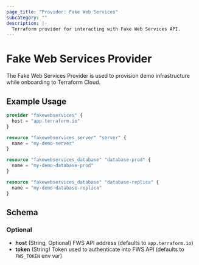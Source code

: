 ```yaml
---
page_title: "Provider: Fake Web Services"
subcategory: ""
description: |-
  Terraform provider for interacting with Fake Web Services API.
---
```


# Fake Web Services Provider

The Fake Web Services Provider is used to provision demo infrastructure while onboarding to Terraform Cloud.

## Example Usage

```terraform
provider "fakewebservices" {
  host = "app.terraform.io"
}

resource "fakewebservices_server" "server" {
  name = "my-demo-server"
}

resource "fakewebservices_database" "database-prod" {
  name = "my-demo-database-prod"
}

resource "fakewebservices_database" "database-replica" {
  name = "my-demo-database-replica"
}
```

## Schema

### Optional

- **host** (String, Optional) FWS API address (defaults to `app.terraform.io`)
- **token** (String) Token used to authenticate into FWS API (defaults to `FWS_TOKEN` env var)
